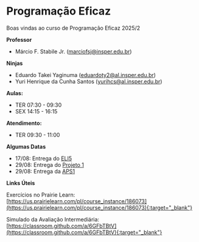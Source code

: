 # Programação Eficaz

Boas vindas ao curso de Programação Eficaz 2025/2

**Professor**

- Márcio F. Stabile Jr. (marciofsj@insper.edu.br)

**Ninjas**

- Eduardo Takei Yaginuma (eduardoty2@al.insper.edu.br)
- Yuri Henrique da Cunha Santos (yurihcs@al.insper.edu.br)

**Aulas:**

- TER 07:30 - 09:30
- SEX 14:15 - 16:15

**Atendimento:**

- TER 09:30 - 11:00

**Algumas Datas**

- 17/08: Entrega do [ELI5](entregas/01-ELI5.md)
- 29/08: Entrega do [Projeto 1](projetos/projeto1/index.md)
- 29/08: Entrega da [APS1](projetos/aps1.md)
<!-- - 19/03: Entrega do [Projeto 2](projetos/projeto2/index.md) -->
<!-- - 06/04: Entrega da [APS2](projetos/aps2.md) -->
<!-- - ~~16/08: Entrega do [Desafio CSS]~~
- 19/08: Entrega do [Desafio CSS](aulas/02-desafio-css.md)
- 27/08: Entrega do [Projeto 1A](projetos/projeto1/projeto1a.md)
- 17/09: Entrega do [Projeto 1B](projetos/projeto1/projeto1b.md)
- ~~07/10: Entrega do [Servidor JS]~~
- ~~08/10: Entrega do [Servidor JS]~~
- 13/10: Entrega do [Servidor JS](entregas/03-servidor-js.md)
- ~~29/10: Entrega do [Projeto 2]~~
- 03/11: Entrega do [Projeto 2](projetos/projeto2.md)
- 19/11: Entrega do [Projeto 3](projetos/projeto3.md) -->

**Links Úteis**

Exercícios no Prairie Learn: [https://us.prairielearn.com/pl/course_instance/186073](https://us.prairielearn.com/pl/course_instance/186073){:target="_blank"}

Simulado da Avaliação Intermediária: [https://classroom.github.com/a/6GFbTBtV](https://classroom.github.com/a/6GFbTBtV){:target="_blank"}

<!-- Simulado da Avaliação Final: [https://classroom.github.com/a/H6588CLi](https://classroom.github.com/a/H6588CLi){:target="_blank"} -->